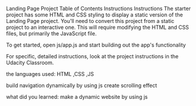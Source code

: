 Landing Page Project
Table of Contents
Instructions
Instructions
The starter project has some HTML and CSS styling to display a static version of the Landing Page project. You'll need to convert this project from a static project to an interactive one. This will require modifying the HTML and CSS files, but primarily the JavaScript file.

To get started, open js/app.js and start building out the app's functionality

For specific, detailed instructions, look at the project instructions in the Udacity Classroom.

the languages used:
HTML ,CSS ,JS


build navigation dynamically by using js
create scrolling effect


what did you learned:
make a dynamic website by using js

